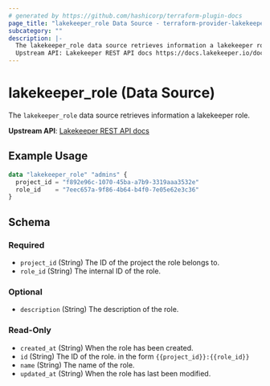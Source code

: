 ```yaml
---
# generated by https://github.com/hashicorp/terraform-plugin-docs
page_title: "lakekeeper_role Data Source - terraform-provider-lakekeeper"
subcategory: ""
description: |-
  The lakekeeper_role data source retrieves information a lakekeeper role.
  Upstream API: Lakekeeper REST API docs https://docs.lakekeeper.io/docs/nightly/api/management/#tag/role/operation/get_role
---
```


# lakekeeper_role (Data Source)

The `lakekeeper_role` data source retrieves information a lakekeeper role.

**Upstream API**: [Lakekeeper REST API docs](https://docs.lakekeeper.io/docs/nightly/api/management/#tag/role/operation/get_role)

## Example Usage

```terraform
data "lakekeeper_role" "admins" {
  project_id = "f892e96c-1070-45ba-a7b9-3319aaa3532e"
  role_id    = "7eec657a-9f86-4b64-b4f0-7e05e62e3c36"
}
```

<!-- schema generated by tfplugindocs -->
## Schema

### Required

- `project_id` (String) The ID of the project the role belongs to.
- `role_id` (String) The internal ID of the role.

### Optional

- `description` (String) The description of the role.

### Read-Only

- `created_at` (String) When the role has been created.
- `id` (String) The ID of the role. in the form `{{project_id}}:{{role_id}}`
- `name` (String) The name of the role.
- `updated_at` (String) When the role has last been modified.
